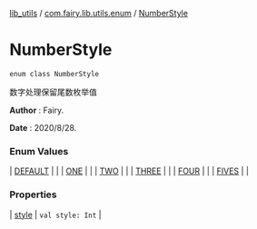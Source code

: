 [lib_utils](../../index.md) / [com.fairy.lib.utils.enum](../index.md) / [NumberStyle](./index.md)

# NumberStyle

`enum class NumberStyle`

数字处理保留尾数枚举值

**Author**
: Fairy.

**Date**
: 2020/8/28.

### Enum Values

| [DEFAULT](-d-e-f-a-u-l-t.md) |  |
| [ONE](-o-n-e.md) |  |
| [TWO](-t-w-o.md) |  |
| [THREE](-t-h-r-e-e.md) |  |
| [FOUR](-f-o-u-r.md) |  |
| [FIVES](-f-i-v-e-s.md) |  |

### Properties

| [style](style.md) | `val style: Int` |

